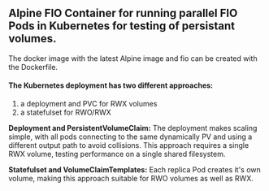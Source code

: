## Alpine FIO Container for running parallel FIO Pods in Kubernetes for testing of persistant volumes.

The docker image with the latest Alpine image and fio can be created with the Dockerfile.

#### The Kubernetes deployment has two different approaches: 

1) a deployment and PVC for RWX volumes
2) a statefulset for RWO/RWX

**Deployment and PersistentVolumeClaim:** The deployment makes scaling simple, with all pods connecting to the same dynamically PV and using a different output path to avoid collisions. This approach requires a single RWX volume, testing performance on a single shared filesystem.

**Statefulset and VolumeClaimTemplates:** Each replica Pod creates it's own volume, making this approach suitable for RWO volumes as well as RWX. 
